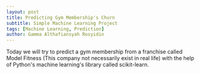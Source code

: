 ```yaml
---
layout: post
title: Predicting Gym Membership's Churn 
subtitle: Simple Machine Learning Project
tags: [Machine Learning, Prediction]
author: Gamma Althafiansyah Rosyidin
---
```


Today we will try to predict a gym membership from a franchise called Model Fitness (This company not necessarily exist in real life)
with the help of Python's machine learning's library called scikit-learn.
